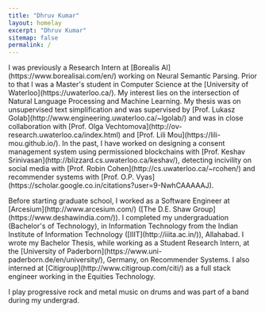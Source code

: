 ```yaml
---
title: "Dhruv Kumar"
layout: homelay
excerpt: "Dhruv Kumar"
sitemap: false
permalink: /
---
```


<p>I was previously a Research Intern at [Borealis AI](https://www.borealisai.com/en/) working on Neural Semantic Parsing. Prior to that I was a Master's student in Computer Science at the [University of Waterloo](https://uwaterloo.ca/). My interest lies on the intersection of Natural Language Processing and Machine Learning. My thesis was on unsupervised text simplification and was supervised by [Prof. Lukasz Golab](http://www.engineering.uwaterloo.ca/~lgolab/) and was in close collaboration with [Prof. Olga Vechtomova](http://ov-research.uwaterloo.ca/index.html) and [Prof. Lili Mou](https://lili-mou.github.io/). In the past, I have worked on designing a consent management system using permissioned blockchains with [Prof. Keshav Srinivasan](http://blizzard.cs.uwaterloo.ca/keshav/), detecting incivility on social media with [Prof. Robin Cohen](http://cs.uwaterloo.ca/~rcohen/) and recommender systems with [Prof. O.P. Vyas](https://scholar.google.co.in/citations?user=9-NwhCAAAAAJ).</p>
<p>Before starting graduate school, I worked as a Software Engineer at [Arcesium](http://www.arcesium.com/) ([The D.E. Shaw Group](https://www.deshawindia.com/)). I completed my undergraduation (Bachelor's of Technology), in Information Technology from the Indian Institute of Information Technology ([IIIT](http://iiita.ac.in/)), Allahabad. I wrote my Bachelor Thesis, while working as a Student Research Intern, at the [University of Paderborn](https://www.uni-paderborn.de/en/university/), Germany, on Recommender Systems. I also interned at [Citigroup](http://www.citigroup.com/citi/) as a full stack engineer working in the Equities Technology.</p>
<p>I play progressive rock and metal music on drums and was part of a band during my undergrad.</p>
